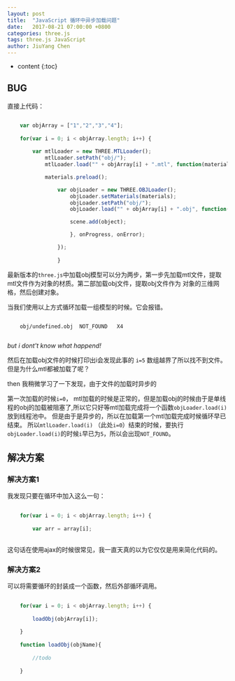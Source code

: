 ```yaml
---
layout: post
title:  "JavaScript 循环中异步加载问题"
date:   2017-08-21 07:00:00 +0800
categories: three.js
tags: three.js JavaScript 
author: JiuYang Chen
---
```


* content
{:toc}



## BUG

直接上代码：

```js

    var objArray = ["1","2","3","4"];
    
    for(var i = 0; i < objArray.length; i++) {
        
        var mtlLoader = new THREE.MTLLoader();
			mtlLoader.setPath("obj/");
			mtlLoader.load("" + objArray[i] + ".mtl", function(materials) {

			materials.preload();

				var objLoader = new THREE.OBJLoader();
					objLoader.setMaterials(materials);
					objLoader.setPath("obj/");
					objLoader.load("" + objArray[i] + ".obj", function(object) {

				    scene.add(object);

					}, onProgress, onError);

				});
         
				}
```

最新版本的`three.js`中加载obj模型可以分为两步，第一步先加载mtl文件，提取mtl文件作为对象的材质。第二部加载obj文件，提取obj文件作为
对象的三维网格，然后创建对象。

当我们使用以上方式循环加载一组模型的时候。它会报错。

```
   
    obj/undefined.obj  NOT_FOUND   X4
   
```

*but i dont't know what happend!*

然后在加载obj文件的时候打印出i会发现此事的 `i=5` 数组越界了所以找不到文件。但是为什么mtl都被加载了呢？

then 我稍微学习了一下发现，由于文件的加载时异步的

第一次加载的时候`i=0`， mtl加载的时候是正常的，但是加载obj的时候由于是单线程的obj的加载被阻塞了,所以它只好等mtl加载完成将一个函数`objLoader.load(i)`放到线程池中。
但是由于是异步的，所以在加载第一个mtl加载完成时候循环早已结束。
所以`mtlLoader.load(i)` （此处`i=0`）结束的时候，要执行`objLoader.load(i)`的时候`i`早已为`5`，所以会出现`NOT_FOUND`。

## 解决方案

### 解决方案1

我发现只要在循环中加入这么一句：

```js
   
    for(var i = 0; i < objArray.length; i++) {
        
        var arr = array[i];
   
```

这句话在使用ajax的时候很常见，我一直天真的以为它仅仅是用来简化代码的。

### 解决方案2

可以将需要循环的封装成一个函数，然后外部循环调用。

```js
   
    for(var i = 0; i < objArray.length; i++) {
    
        loadObj(objArray[i]);
         
    }
    
    function loadObj(objName){
        
        //todo
       
    }
   
```
